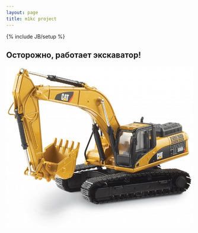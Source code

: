 ```yaml
---
layout: page
title: m1kc project
---
```

{% include JB/setup %}

## Осторожно, работает экскаватор!

![](/img/eksk2.jpg)


